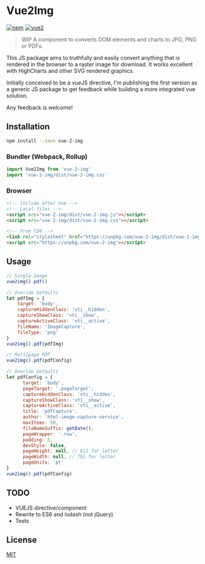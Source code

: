 # Vue2Img

[![npm](https://img.shields.io/npm/v/vue-2-img.svg)](https://www.npmjs.com/package/vue-2-img) [![vue2](https://img.shields.io/badge/vue-2.x-brightgreen.svg)](https://vuejs.org/)

> WIP A component to converts DOM elements and charts to JPG, PNG or PDFs.

This JS package aims to truthfully and easily convert anything that is rendered in the browser to a raster image for download. It works excellent with HighCharts and other SVG rendered graphics.

Initially conceived to be a vueJS directive, I'm publishing the first version as a generic JS package to get feedback while building a more integrated vue solution.

Any feedback is welcome!

## Installation

```bash
npm install --save vue-2-img
```

### Bundler (Webpack, Rollup)

```js
import Vue2Img from 'vue-2-img'
import 'vue-2-img/dist/vue-2-img.css'
```

### Browser

```html
<!-- Include after Vue -->
<!-- Local files -->
<script src="vue-2-img/dist/vue-2-img.js"></script>
<script src="vue-2-img/dist/vue-2-img.css"></script>

<!-- From CDN -->
<link rel="stylesheet" href="https://unpkg.com/vue-2-img/dist/vue-2-img.css"></link>
<script src="https://unpkg.com/vue-2-img"></script>
```

## Usage

```js
// Single Image
vue2img().pdf()

// Overide Defaults
let pdfImg = {
    target: 'body',
    captureHiddenClass: 'vti__hidden',
    captureShowClass: 'vti__show',
    captureActiveClass: 'vti__active',
    fileName: 'ImageCapture',
    fileType: 'png'
}
vue2img().pdf(pdfImg)

// Multipage PDF
vue2img().pdf(pdfConfig)

// Overide Defaults
let pdfConfig = {
      target: 'body',
      pageTarget: '.pageTarget',
      captureHiddenClass: 'vti__hidden',
      captureShowClass: 'vti__show',
      captureActiveClass: 'vti__active',
      title: 'pdfCapture',
      author: 'html-image-capture-service',
      maxItems: 50,
      fileNameSuffix: getDate(),
      pageWrapper: '.row',
      padding: 5,
      devStyle: false,
      pageHeight: null, // 612 for letter
      pageWidth: null, // 792 for letter
      pageUnits: 'pt'
}
vue2img().pdf(pdfConfig)
```

## TODO

- VUEJS directive/component
- Rewrite to ES6 and lodash (not jQuery)
- Tests

## License

[MIT](http://opensource.org/licenses/MIT)

